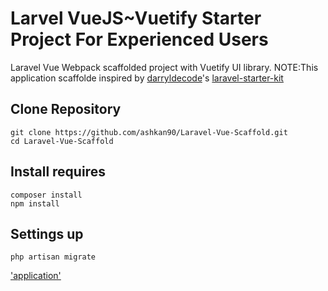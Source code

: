 # Larvel VueJS~Vuetify Starter Project For Experienced Users
Laravel Vue Webpack scaffolded project with Vuetify UI library. 
NOTE:This application scaffolde inspired by <a href="https://github.com/darryldecode">darryldecode</a>'s <a href="https://github.com/darryldecode/laravel-starter-kit">laravel-starter-kit</a>

## Clone Repository
```
git clone https://github.com/ashkan90/Laravel-Vue-Scaffold.git 
cd Laravel-Vue-Scaffold
```

## Install requires
```
composer install
npm install
```

## Settings up 
```
php artisan migrate
```

['application'](https://github.com/ashkan90/Laravel-Vue-Scaffold/blob/master/application.png?raw=true)
